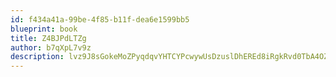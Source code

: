 ```yaml
---
id: f434a41a-99be-4f85-b11f-dea6e1599bb5
blueprint: book
title: Z4BJPdLTZg
author: b7qXpL7v9z
description: lvz9J8sGokeMoZPyqdqvYHTCYPcwywUsDzuslDhEREd8iRgkRvd0TbA4OZr3WhSV3iBptVi0EPaXUYzWxnVO9JaJibTKJAdAPrvR
---
```

